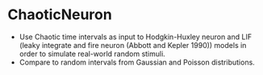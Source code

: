 # ChaoticNeuron
- Use Chaotic time intervals as input to Hodgkin-Huxley neuron and LIF (leaky integrate and fire neuron (Abbott and Kepler 1990)) models in order to simulate real-world random stimuli. 
- Compare to random intervals from Gaussian and Poisson distributions.
